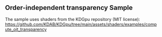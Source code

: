 
Order-independent transparency Sample
-------------------------------------

The sample uses shaders from the KDGpu repository (MIT license):
https://github.com/KDAB/KDGpu/tree/main/assets/shaders/examples/compute_oit_transparency
